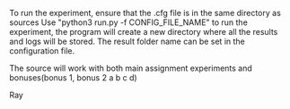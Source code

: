 To run the experiment, ensure that the .cfg file is in the same directory as sources
Use "python3 run.py -f CONFIG_FILE_NAME" to run the experiment, the program will create a new directory where all the results and logs will be stored. The result folder name can be set in the configuration file.

The source will work with both main assignment experiments and bonuses(bonus 1, bonus 2 a b c d)

Ray
